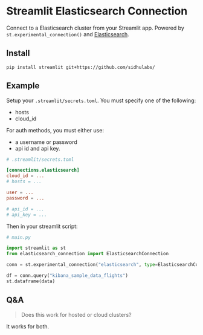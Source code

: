 # Streamlit Elasticsearch Connection

Connect to a Elasticsearch cluster from your Streamlit app. Powered by `st.experimental_connection()` and [Elasticsearch]().

## Install

```
pip install streamlit git+https://github.com/sidhulabs/  
```


## Example

Setup your `.streamlit/secrets.toml`. You must specify one of the following:
- hosts
- cloud_id

For auth methods, you must either use:
- a username or password 
- api id and api key.

```toml
# .streamlit/secrets.toml

[connections.elasticsearch]
cloud_id = ...
# hosts = ...

user = ...
password = ...

# api_id = ...
# api_key = ...
```

Then in your streamlit script:

```python
# main.py

import streamlit as st
from elasticsearch_connection import ElasticsearchConnection

conn = st.experimental_connection("elasticsearch", type=ElasticsearchConnection)

df = conn.query("kibana_sample_data_flights")
st.dataframe(data)
```

## Q&A

> Does this work for hosted or cloud clusters?

It works for both.